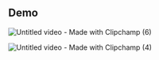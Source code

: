## Demo


![Untitled video - Made with Clipchamp (6)](https://github.com/rachancheet/2d_engine/assets/55895940/82e0bdfd-1211-4416-98f3-1f0b9983d816)



![Untitled video - Made with Clipchamp (4)](https://github.com/rachancheet/2d_engine/assets/55895940/ea8c97d1-11be-4f96-be8b-848f84959fbe)
